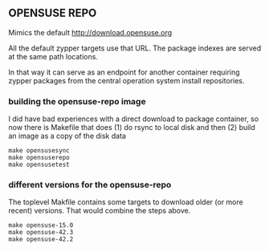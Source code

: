 ## OPENSUSE REPO

Mimics the default http://download.opensuse.org

All the default zypper targets use that URL. The package indexes are served at the same path locations.

In that way it can serve as an endpoint for another container requiring zypper packages from the central operation system install repositories.

### building the opensuse-repo image

I did have bad experiences with a direct download to package container, so now there is Makefile that does (1) do rsync to local disk and then (2) build an image as a copy of the disk data

    make opensusesync
    make opensuserepo
    make opensusetest

### different versions for the opensuse-repo

The toplevel Makfile contains some targets to download older (or more recent) versions. That would combine the steps above.

    make opensuse-15.0
    make opensuse-42.3
    make opensuse-42.2
